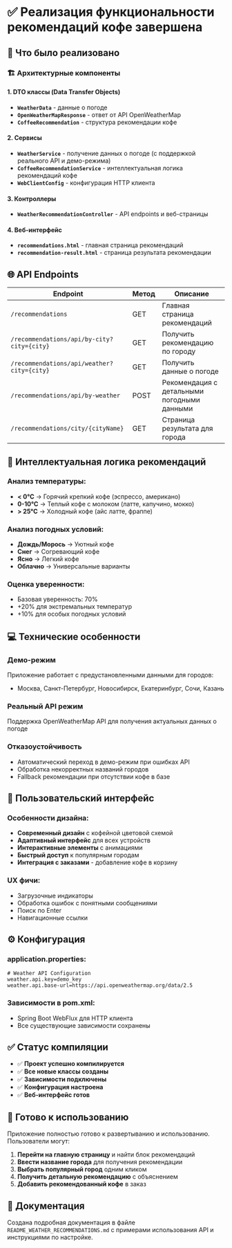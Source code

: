 # ✅ Реализация функциональности рекомендаций кофе завершена

## 🎯 Что было реализовано

### 🏗️ Архитектурные компоненты

#### 1. DTO классы (Data Transfer Objects)
- **`WeatherData`** - данные о погоде
- **`OpenWeatherMapResponse`** - ответ от API OpenWeatherMap  
- **`CoffeeRecommendation`** - структура рекомендации кофе

#### 2. Сервисы
- **`WeatherService`** - получение данных о погоде (с поддержкой реального API и демо-режима)
- **`CoffeeRecommendationService`** - интеллектуальная логика рекомендаций кофе
- **`WebClientConfig`** - конфигурация HTTP клиента

#### 3. Контроллеры
- **`WeatherRecommendationController`** - API endpoints и веб-страницы

#### 4. Веб-интерфейс
- **`recommendations.html`** - главная страница рекомендаций
- **`recommendation-result.html`** - страница результата рекомендации

## 🌐 API Endpoints

| Endpoint | Метод | Описание |
|----------|-------|----------|
| `/recommendations` | GET | Главная страница рекомендаций |
| `/recommendations/api/by-city?city={city}` | GET | Получить рекомендацию по городу |
| `/recommendations/api/weather?city={city}` | GET | Получить данные о погоде |
| `/recommendations/api/by-weather` | POST | Рекомендация с детальными погодными данными |
| `/recommendations/city/{cityName}` | GET | Страница результата для города |

## 🧠 Интеллектуальная логика рекомендаций

### Анализ температуры:
- **< 0°C** → Горячий крепкий кофе (эспрессо, американо)
- **0-10°C** → Теплый кофе с молоком (латте, капучино, мокко)
- **> 25°C** → Холодный кофе (айс латте, фраппе)

### Анализ погодных условий:
- **Дождь/Морось** → Уютный кофе
- **Снег** → Согревающий кофе  
- **Ясно** → Легкий кофе
- **Облачно** → Универсальные варианты

### Оценка уверенности:
- Базовая уверенность: 70%
- +20% для экстремальных температур
- +10% для особых погодных условий

## 💻 Технические особенности

### Демо-режим
Приложение работает с предустановленными данными для городов:
- Москва, Санкт-Петербург, Новосибирск, Екатеринбург, Сочи, Казань

### Реальный API режим
Поддержка OpenWeatherMap API для получения актуальных данных о погоде

### Отказоустойчивость
- Автоматический переход в демо-режим при ошибках API
- Обработка некорректных названий городов
- Fallback рекомендации при отсутствии кофе в базе

## 🎨 Пользовательский интерфейс

### Особенности дизайна:
- **Современный дизайн** с кофейной цветовой схемой
- **Адаптивный интерфейс** для всех устройств
- **Интерактивные элементы** с анимациями
- **Быстрый доступ** к популярным городам
- **Интеграция с заказами** - добавление кофе в корзину

### UX фичи:
- Загрузочные индикаторы
- Обработка ошибок с понятными сообщениями
- Поиск по Enter
- Навигационные ссылки

## ⚙️ Конфигурация

### application.properties:
```properties
# Weather API Configuration  
weather.api.key=demo_key
weather.api.base-url=https://api.openweathermap.org/data/2.5
```

### Зависимости в pom.xml:
- Spring Boot WebFlux для HTTP клиента
- Все существующие зависимости сохранены

## ✅ Статус компиляции

- ✅ **Проект успешно компилируется**
- ✅ **Все новые классы созданы**
- ✅ **Зависимости подключены**
- ✅ **Конфигурация настроена**
- ✅ **Веб-интерфейс готов**

## 🚀 Готово к использованию

Приложение полностью готово к развертыванию и использованию. Пользователи могут:

1. **Перейти на главную страницу** и найти блок рекомендаций
2. **Ввести название города** для получения рекомендации
3. **Выбрать популярный город** одним кликом
4. **Получить детальную рекомендацию** с объяснением
5. **Добавить рекомендованный кофе** в заказ

## 📝 Документация

Создана подробная документация в файле `README_WEATHER_RECOMMENDATIONS.md` с примерами использования API и инструкциями по настройке.